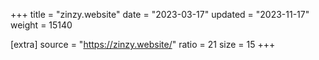 +++
title = "zinzy.website"
date = "2023-03-17"
updated = "2023-11-17"
weight = 15140

[extra]
source = "https://zinzy.website/"
ratio = 21
size = 15
+++
